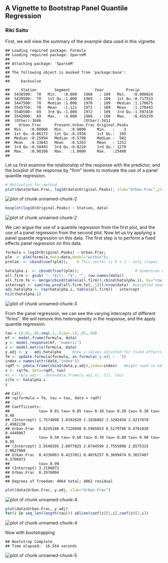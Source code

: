 
## A Vignette to Bootstrap Panel Quantile Regression
### Riki Saito

First, we will view the summary of the example data used in this vignette.



```
## Loading required package: Formula
## Loading required package: SparseM
## 
## Attaching package: 'SparseM'
## 
## The following object is masked from 'package:base':
## 
##     backsolve
```

```
##     Station        Segment           Year          Precip        
##  5438500:  70   Min.   :0.000   1968   : 109   Min.   :0.000024  
##  5439500:  70   1st Qu.:1.000   1969   : 109   1st Qu.:0.717553  
##  5447500:  70   Median :1.000   1970   : 109   Median :1.170675  
##  5545750:  70   Mean   :1.121   1971   : 109   Mean   :1.270443  
##  5540500:  69   3rd Qu.:1.000   1972   : 109   3rd Qu.:1.597410  
##  5542000:  69   Max.   :4.000   1966   : 108   Max.   :6.455270  
##  (Other):3646                   (Other):3411                     
##    Urban.Frac      Present.Urban.Frac Original.Peaks 
##  Min.   :0.00000   Min.   :0.0000     Min.   :    3  
##  1st Qu.:0.06173   1st Qu.:0.1958     1st Qu.:  185  
##  Median :0.25994   Median :0.5798     Median :  502  
##  Mean   :0.33843   Mean   :0.5263     Mean   : 1251  
##  3rd Qu.:0.58403   3rd Qu.:0.8220     3rd Qu.: 1270  
##  Max.   :0.98398   Max.   :1.0000     Max.   :25400  
## 
```

Let us first examine the relationship of the response with the predictor, and the boxplot of the response by "firm" levels to motivate the use of a panel quantile regression.


```r
# Motivation for method
plot(data$Urban.Frac, log10(data$Original.Peaks), xlab="Urban.Frac",ylab="log10(Peaks)")
```

![plot of chunk unnamed-chunk-2](https://github.com/rjsaito/bpqr/blob/master/Vignette_files/figure-html/unnamed-chunk-2-1.png) 

```r
boxplot(log10(Original.Peaks) ~ Station, data)
```

![plot of chunk unnamed-chunk-2](https://github.com/rjsaito/bpqr/blob/master/Vignette_files/figure-html/unnamed-chunk-2-2.png) 


We can argue the use of a quantile regression from the first plot, and the use of a panel regression from the second plot. Now let us try applying a panel quantile regression on this data. The first step is to perform a fixed effects panel regression on this data.


```r
formula = log10(Original.Peaks) ~ Urban.Frac;
plm  <- plm(formula,data=data,model="within");
prelim  <- cbind(coef(plm));    # This vector is K x 1 - only slopes.

hatalpha.i  <- cbind(fixef(plm));      	                  # dimension n x 1
all.firm <- gsub( "-.*$|\\..*$", "", row.names(data))
all.firm.fe <- merge(cbind(table(all.firm)),cbind(hatalpha.i), by="row.names")
intercept <- sum(row.prod(all.firm.fe[,-1]))/nrow(data)  #weighted mean of fixed effects
adj.hatalpha <- rep(hatalpha.i, table(all.firm)) - intercept
hist(hatalpha.i)
```

![plot of chunk unnamed-chunk-3](https://github.com/rjsaito/bpqr/blob/master/Vignette_files/figure-html/unnamed-chunk-3-1.png) 

From the panel regression, we can see the varying intercepts of different "firms". We will remove this heterogeneity in the response, and the apply quantile regression.



```r
tau = c(.01,.05,seq(.1,.9,by=.1),.95,.99)
mf <- model.frame(formula, data)
y <- model.response(mf, "numeric")
x <- model.matrix(formula, data)
y.adj <- y - adj.hatalpha     #new y values adjusted for fixed effects
fm <- update.formula(formula, as.formula('y.adj ~ .'))
index = names(attr(data,"index"))
rqdf <- pdata.frame(cbind(data,y.adj),index=index)   #might need to edit
z <- rq(fm, data=rqdf, tau)
#z <- rq(y.adj~., data=data.frame(y.adj,x[,-1]), tau)
z$fe <- hatalpha.i
z
```

```
## Call:
## rq(formula = fm, tau = tau, data = rqdf)
## 
## Coefficients:
##             tau= 0.01 tau= 0.05 tau= 0.10 tau= 0.20 tau= 0.30 tau= 0.40
## (Intercept) 1.7574098 2.0192620 2.1836002 2.3292450 2.4237670 2.4982138
## Urban.Frac  0.8245286 0.7126698 0.5965053 0.5179786 0.4781038 0.4449967
##             tau= 0.50 tau= 0.60 tau= 0.70 tau= 0.80 tau= 0.90 tau= 0.95
## (Intercept) 2.5540395 2.6077825 2.6744599 2.7555898 2.8575315 2.9627968
## Urban.Frac  0.4336063 0.4237011 0.4076257 0.3699474 0.3657407 0.3708973
##             tau= 0.99
## (Intercept) 3.2196072
## Urban.Frac  0.2976004
## 
## Degrees of freedom: 4064 total; 4062 residual
```

```r
plot(data$Urban.Frac, y.adj, xlab="Urban.Frac")
```

![plot of chunk unnamed-chunk-4](https://github.com/rjsaito/bpqr/blob/master/Vignette_files/figure-html/unnamed-chunk-4-1.png) 

```r
plot(data$Urban.Frac, y.adj)
for(i in seq_len(length(tau))) abline(coef(z)[1,i],coef(z)[2,i])
```

![plot of chunk unnamed-chunk-4](https://github.com/rjsaito/bpqr/blob/master/Vignette_files/figure-html/unnamed-chunk-4-2.png) 


Now with bootstrapping



```
## Bootstrap Complete. 
## Time elapsed:  16.564 seconds
```

![plot of chunk unnamed-chunk-5](https://github.com/rjsaito/bpqr/blob/master/Vignette_files/figure-html/unnamed-chunk-5-1.png) 
